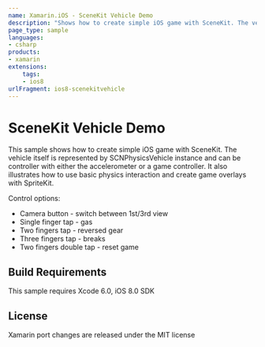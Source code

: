 ```yaml
---
name: Xamarin.iOS - SceneKit Vehicle Demo
description: "Shows how to create simple iOS game with SceneKit. The vehicle itself is represented by SCNPhysicsVehicle instance and can be... (iOS8)"
page_type: sample
languages:
- csharp
products:
- xamarin
extensions:
    tags:
    - ios8
urlFragment: ios8-scenekitvehicle
---
```

# SceneKit Vehicle Demo

This sample shows how to create simple iOS game with SceneKit. The vehicle itself is represented by SCNPhysicsVehicle instance and can be controller with either the accelerometer or a game controller. It also illustrates how to use basic physics interaction and create game overlays with SpriteKit.

Control options:

- Camera button - switch between 1st/3rd view
- Single finger tap - gas
- Two fingers tap - reversed gear
- Three fingers tap - breaks
- Two fingers double tap - reset game

## Build Requirements

This sample requires Xcode 6.0, iOS 8.0 SDK

## License

Xamarin port changes are released under the MIT license
